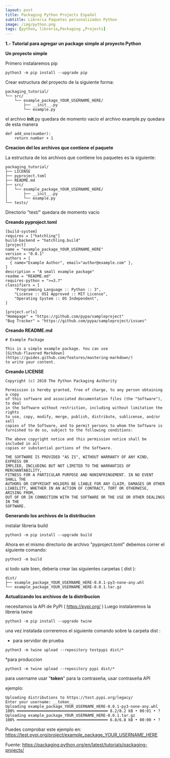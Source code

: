 ```yaml
---
layout: post
title: Packaging Python Projects Español
subtitle: Libreria Paquetes personalizados Python
image: /img/python.png
tags: [python, libreria,Packaging ,Projects]
---
```



**1.- Tutorial para agregar un package simple al proyecto Python**

**Un proyecto simple**

Primero instalaremos pip
~~~
python3 -m pip install --upgrade pip
~~~

Crear estructura del proyecto de la siguiente forma:

~~~
packaging_tutorial/
└── src/
    └── example_package_YOUR_USERNAME_HERE/
        ├── __init__.py
        └── example.py
~~~

el archivo __init__.py quedara de momento vacio
el archivo example.py quedara de esta manera

~~~
def add_one(number):
    return number + 1
~~~

**Creacion del los archivos que contiene el paquete**

La estructura de los archivos que contiene los paquetes es la siguiente:

~~~
packaging_tutorial/
├── LICENSE
├── pyproject.toml
├── README.md
├── src/
│   └── example_package_YOUR_USERNAME_HERE/
│       ├── __init__.py
│       └── example.py
└── tests/
~~~

Directorio "test/" quedara de momento vacio

**Creando pyproject.toml**

~~~
[build-system]
requires = ["hatchling"]
build-backend = "hatchling.build"
[project]
name = "example_package_YOUR_USERNAME_HERE"
version = "0.0.1"
authors = [
  { name="Example Author", email="author@example.com" },
]
description = "A small example package"
readme = "README.md"
requires-python = ">=3.7"
classifiers = [
    "Programming Language :: Python :: 3",
    "License :: OSI Approved :: MIT License",
    "Operating System :: OS Independent",
]

[project.urls]
"Homepage" = "https://github.com/pypa/sampleproject"
"Bug Tracker" = "https://github.com/pypa/sampleproject/issues"
~~~


**Creando README.md**

~~~
# Example Package

This is a simple example package. You can use
[Github-flavored Markdown](https://guides.github.com/features/mastering-markdown/)
to write your content.
~~~
**Creando LICENSE**
~~~
Copyright (c) 2018 The Python Packaging Authority

Permission is hereby granted, free of charge, to any person obtaining a copy
of this software and associated documentation files (the "Software"), to deal
in the Software without restriction, including without limitation the rights
to use, copy, modify, merge, publish, distribute, sublicense, and/or sell
copies of the Software, and to permit persons to whom the Software is
furnished to do so, subject to the following conditions:

The above copyright notice and this permission notice shall be included in all
copies or substantial portions of the Software.

THE SOFTWARE IS PROVIDED "AS IS", WITHOUT WARRANTY OF ANY KIND, EXPRESS OR
IMPLIED, INCLUDING BUT NOT LIMITED TO THE WARRANTIES OF MERCHANTABILITY,
FITNESS FOR A PARTICULAR PURPOSE AND NONINFRINGEMENT. IN NO EVENT SHALL THE
AUTHORS OR COPYRIGHT HOLDERS BE LIABLE FOR ANY CLAIM, DAMAGES OR OTHER
LIABILITY, WHETHER IN AN ACTION OF CONTRACT, TORT OR OTHERWISE, ARISING FROM,
OUT OF OR IN CONNECTION WITH THE SOFTWARE OR THE USE OR OTHER DEALINGS IN THE
SOFTWARE.
~~~

**Generando los archivos de la distribucion**

instalar libreria build
~~~
python3 -m pip install --upgrade build
~~~

Ahora en el mismo directorio de archivo "pyproject.toml" debemos correr el siguiente comando:
~~~
python3 -m build
~~~

si todo sale bien, deberia crear las siguientes carpetas ( dist ):

~~~
dist/
├── example_package_YOUR_USERNAME_HERE-0.0.1-py3-none-any.whl
└── example_package_YOUR_USERNAME_HERE-0.0.1.tar.gz
~~~

**Actualizando los archivos de la distribucion**

necesitamos la API de PyPI ( https://pypi.org/ )
Luego instalaremos la libreria twine

~~~
python3 -m pip install --upgrade twine
~~~

una vez instalada correremos el siguiente comando sobre la carpeta dist :

* para servidor de prueba
~~~
python3 -m twine upload --repository testpypi dist/*
~~~

*para produccion
~~~
python3 -m twine upload --repository pypi dist/*
~~~

para username usar "__token__" para la contraseña, usar contraseña API

ejemplo:
~~~
Uploading distributions to https://test.pypi.org/legacy/
Enter your username: __token__
Uploading example_package_YOUR_USERNAME_HERE-0.0.1-py3-none-any.whl
100% ━━━━━━━━━━━━━━━━━━━━━━━━━━━━━━━━━━━━━━━━ 8.2/8.2 kB • 00:01 • ?
Uploading example_package_YOUR_USERNAME_HERE-0.0.1.tar.gz
100% ━━━━━━━━━━━━━━━━━━━━━━━━━━━━━━━━━━━━━━━━ 6.8/6.8 kB • 00:00 • ?
~~~

Puedes comprobar este ejemplo en: https://test.pypi.org/project/example_package_YOUR_USERNAME_HERE



Fuente: https://packaging.python.org/en/latest/tutorials/packaging-projects/


